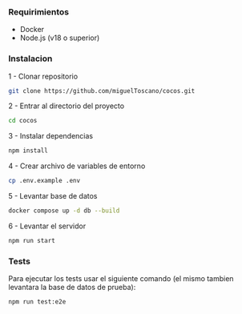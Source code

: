 ### Requirimientos
- Docker
- Node.js (v18 o superior)

### Instalacion

1 - Clonar repositorio
```bash
git clone https://github.com/miguelToscano/cocos.git
```

2 - Entrar al directorio del proyecto
```bash
cd cocos
```

3 - Instalar dependencias
```bash   
npm install
```

4 - Crear archivo de variables de entorno
```bash
cp .env.example .env
```

5 - Levantar base de datos
```bash
docker compose up -d db --build
```

6 - Levantar el servidor
```bash
npm run start
```

### Tests
Para ejecutar los tests usar el siguiente comando (el mismo tambien levantara la base de datos de prueba):
```bash
npm run test:e2e
```

